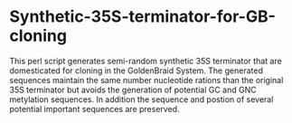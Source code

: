 # Synthetic-35S-terminator-for-GB-cloning
This perl script generates semi-random synthetic 35S terminator that are domesticated for cloning in the GoldenBraid System.
The generated sequences maintain the same number nucleotide rations than the original 35S terminator but avoids the generation of potential GC and GNC metylation sequences.
In addition the sequence and postion of several potential important sequences are preserved.
